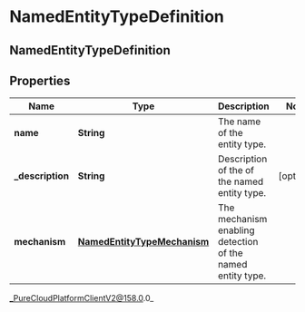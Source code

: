 # NamedEntityTypeDefinition

## NamedEntityTypeDefinition

## Properties

|Name | Type | Description | Notes|
|------------ | ------------- | ------------- | -------------|
| **name** | **String** | The name of the entity type. | |
| **_description** | **String** | Description of the of the named entity type. | [optional] |
| **mechanism** | [**NamedEntityTypeMechanism**](NamedEntityTypeMechanism) | The mechanism enabling detection of the named entity type. | |



_PureCloudPlatformClientV2@158.0.0_
